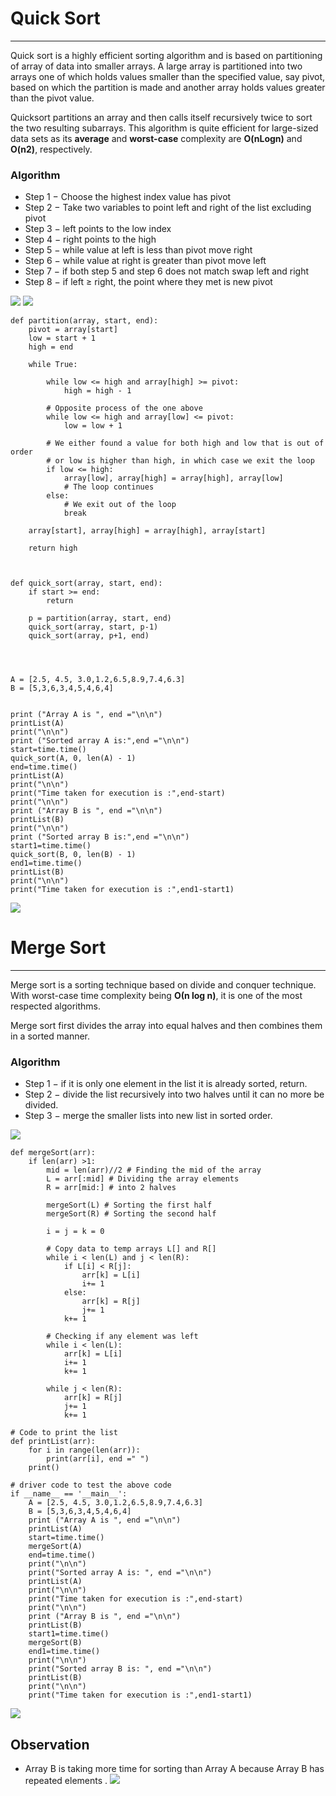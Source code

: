


# Quick Sort

--------------


Quick sort is a highly efficient sorting algorithm and is based on partitioning of array of data into smaller arrays. A large array is partitioned into two arrays one of which holds values smaller than the specified value, say pivot, based on which the partition is made and another array holds values greater than the pivot value.

Quicksort partitions an array and then calls itself recursively twice to sort the two resulting subarrays. This algorithm is quite efficient for large-sized data sets as its **average** and **worst-case** complexity are **O(nLogn)** and **O(n2)**, respectively.

### Algorithm

- Step 1 − Choose the highest index value has pivot
- Step 2 − Take two variables to point left and right of the list excluding pivot
- Step 3 − left points to the low index
- Step 4 − right points to the high
- Step 5 − while value at left is less than pivot move right
- Step 6 − while value at right is greater than pivot move left
- Step 7 − if both step 5 and step 6 does not match swap left and right
- Step 8 − if left ≥ right, the point where they met is new pivot

![](2a.png)
![](2b.png)

~~~
def partition(array, start, end):
    pivot = array[start]
    low = start + 1
    high = end

    while True:
        
        while low <= high and array[high] >= pivot:
            high = high - 1

        # Opposite process of the one above
        while low <= high and array[low] <= pivot:
            low = low + 1

        # We either found a value for both high and low that is out of order
        # or low is higher than high, in which case we exit the loop
        if low <= high:
            array[low], array[high] = array[high], array[low]
            # The loop continues
        else:
            # We exit out of the loop
            break

    array[start], array[high] = array[high], array[start]

    return high



def quick_sort(array, start, end):
    if start >= end:
        return

    p = partition(array, start, end)
    quick_sort(array, start, p-1)
    quick_sort(array, p+1, end)




A = [2.5, 4.5, 3.0,1.2,6.5,8.9,7.4,6.3] 
B = [5,3,6,3,4,5,4,6,4]


print ("Array A is ", end ="\n\n") 
printList(A) 
print("\n\n")
print ("Sorted array A is:",end ="\n\n")
start=time.time() 
quick_sort(A, 0, len(A) - 1)
end=time.time() 
printList(A) 
print("\n\n")
print("Time taken for execution is :",end-start) 
print("\n\n")
print ("Array B is ", end ="\n\n") 
printList(B) 
print("\n\n")
print ("Sorted array B is:",end ="\n\n")
start1=time.time()
quick_sort(B, 0, len(B) - 1)
end1=time.time()
printList(B)
print("\n\n")
print("Time taken for execution is :",end1-start1)
~~~

![](quick_out.png)


# Merge Sort

--------------

Merge sort is a sorting technique based on divide and conquer technique. With worst-case time complexity being **Ο(n log n)**, it is one of the most respected algorithms.

Merge sort first divides the array into equal halves and then combines them in a sorted manner.

### Algorithm

- Step 1 − if it is only one element in the list it is already sorted, return.
- Step 2 − divide the list recursively into two halves until it can no more be divided.
- Step 3 − merge the smaller lists into new list in sorted order.

![](merge.jpeg)
~~~
def mergeSort(arr): 
    if len(arr) >1: 
        mid = len(arr)//2 # Finding the mid of the array 
        L = arr[:mid] # Dividing the array elements  
        R = arr[mid:] # into 2 halves 
  
        mergeSort(L) # Sorting the first half 
        mergeSort(R) # Sorting the second half 
  
        i = j = k = 0
          
        # Copy data to temp arrays L[] and R[] 
        while i < len(L) and j < len(R): 
            if L[i] < R[j]: 
                arr[k] = L[i] 
                i+= 1
            else: 
                arr[k] = R[j] 
                j+= 1
            k+= 1
          
        # Checking if any element was left 
        while i < len(L): 
            arr[k] = L[i] 
            i+= 1
            k+= 1
          
        while j < len(R): 
            arr[k] = R[j] 
            j+= 1
            k+= 1
  
# Code to print the list 
def printList(arr): 
    for i in range(len(arr)):         
        print(arr[i], end =" ") 
    print() 
  
# driver code to test the above code 
if __name__ == '__main__': 
    A = [2.5, 4.5, 3.0,1.2,6.5,8.9,7.4,6.3] 
    B = [5,3,6,3,4,5,4,6,4]
    print ("Array A is ", end ="\n\n")  
    printList(A) 
    start=time.time()
    mergeSort(A)
    end=time.time() 
    print("\n\n")
    print("Sorted array A is: ", end ="\n\n") 
    printList(A) 
    print("\n\n")
    print("Time taken for execution is :",end-start)
    print("\n\n")
    print ("Array B is ", end ="\n\n")  
    printList(B) 
    start1=time.time()
    mergeSort(B) 
    end1=time.time()
    print("\n\n")
    print("Sorted array B is: ", end ="\n\n") 
    printList(B) 
    print("\n\n")
    print("Time taken for execution is :",end1-start1)
~~~
![](merge_out.png)

## Observation
- Array B is taking more time for sorting than Array A because Array B has repeated elements .
![](quick_vs_merge.png)


